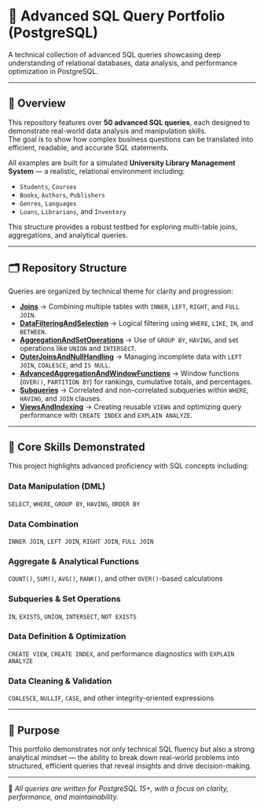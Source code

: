 # 🧠 Advanced SQL Query Portfolio (PostgreSQL)

A technical collection of advanced SQL queries showcasing deep understanding of relational databases, data analysis, and performance optimization in PostgreSQL.

---

## 🎯 Overview

This repository features over **50 advanced SQL queries**, each designed to demonstrate real-world data analysis and manipulation skills.  
The goal is to show how complex business questions can be translated into efficient, readable, and accurate SQL statements.

All examples are built for a simulated **University Library Management System** — a realistic, relational environment including:

- `Students`, `Courses`
- `Books`, `Authors`, `Publishers`
- `Genres`, `Languages`
- `Loans`, `Librarians`, and `Inventory`

This structure provides a robust testbed for exploring multi-table joins, aggregations, and analytical queries.

---

## 🗂️ Repository Structure

Queries are organized by technical theme for clarity and progression:

- **[Joins](./Joins)** → Combining multiple tables with `INNER`, `LEFT`, `RIGHT`, and `FULL JOIN`.
- **[DataFilteringAndSelection](./DataFilteringAndSelection)** → Logical filtering using `WHERE`, `LIKE`, `IN`, and `BETWEEN`.
- **[AggregationAndSetOperations](./AggregationAndSetOperations)** → Use of `GROUP BY`, `HAVING`, and set operations like `UNION` and `INTERSECT`.
- **[OuterJoinsAndNullHandling](./OuterJoinsAndNullHandling)** → Managing incomplete data with `LEFT JOIN`, `COALESCE`, and `IS NULL`.
- **[AdvancedAggregationAndWindowFunctions](./AdvancedAggregationAndWindowFunctions)** → Window functions (`OVER()`, `PARTITION BY`) for rankings, cumulative totals, and percentages.
- **[Subqueries](./Subqueries)** → Correlated and non-correlated subqueries within `WHERE`, `HAVING`, and `JOIN` clauses.
- **[ViewsAndIndexing](./ViewsAndIndexing)** → Creating reusable `VIEW`s and optimizing query performance with `CREATE INDEX` and `EXPLAIN ANALYZE`.

---

## 🧩 Core Skills Demonstrated

This project highlights advanced proficiency with SQL concepts including:

### Data Manipulation (DML)
`SELECT`, `WHERE`, `GROUP BY`, `HAVING`, `ORDER BY`

### Data Combination
`INNER JOIN`, `LEFT JOIN`, `RIGHT JOIN`, `FULL JOIN`

### Aggregate & Analytical Functions
`COUNT()`, `SUM()`, `AVG()`, `RANK()`, and other `OVER()`-based calculations

### Subqueries & Set Operations
`IN`, `EXISTS`, `UNION`, `INTERSECT`, `NOT EXISTS`

### Data Definition & Optimization
`CREATE VIEW`, `CREATE INDEX`, and performance diagnostics with `EXPLAIN ANALYZE`

### Data Cleaning & Validation
`COALESCE`, `NULLIF`, `CASE`, and other integrity-oriented expressions

---

## 🧭 Purpose

This portfolio demonstrates not only technical SQL fluency but also a strong analytical mindset — the ability to break down real-world problems into structured, efficient queries that reveal insights and drive decision-making.

---

📘 *All queries are written for PostgreSQL 15+, with a focus on clarity, performance, and maintainability.*
